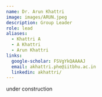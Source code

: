 ```yaml
---
name: Dr. Arun Khattri
image: images/ARUN.jpeg
description: Group Leader
role: lead
aliases:
  - Khattri A
  - A Khattri
  - Arun Khattri
links:
  google-scholar: FSVgYkQAAAAJ
  email: akhattri.phe@iitbhu.ac.in
  linkedin: akhattri/
---
```


under construction
